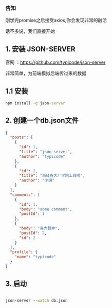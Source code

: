 ### 告知

刚学完promise之后接受axios,你会发现非常的融洽

话不多说，我们直接开始


##  1. 安装 JSON-SERVER

官网 ：https://github.com/typicode/json-server

非常简单，为前端模拟后端传过来的数据

## 1.1 安装
```cmd
npm install -g json-server
```

## 2. 创建一个db.json文件

```json
{
  "posts": [
    {
      "id": 1,
      "title": "json-server",
      "author": "typicode"
    },
    {
      "id": 2,
      "title": "尚硅谷大厂学院上线啦",
      "author": "小编"
    }
  ],
  "comments": [
    {
      "id": 1,
      "body": "some comment",
      "postId": 1
    },
    {
      "body": "喜大普奔",
      "postId": 2,
      "id": 2
    }
  ],
  "profile": {
    "name": "typicode"
  }
}
```

## 3. 启动
```cmd

json-server --watch db.json

```